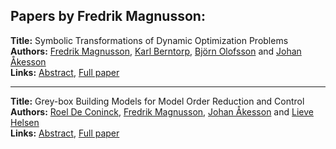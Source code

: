 <h2>Papers by Fredrik Magnusson:</h2>
<p>
<b>Title:</b> Symbolic Transformations of Dynamic Optimization Problems<br />
<b>Authors:</b> <a href="../authors/author_200.html">Fredrik Magnusson</a>, <a href="../authors/author_35.html">Karl Berntorp</a>, <a href="../authors/author_229.html">Björn Olofsson</a> and <a href="../authors/author_3.html">Johan Åkesson</a><br />
<b>Links:</b> <a href="../abstracts/abstract_108.pdf">Abstract</a>, <a href="../submissions/ECP140961027_MagnussonBerntorpOlofssonAkesson.pdf">Full paper</a>
</p>
<hr />
<p>
<b>Title:</b> Grey-box Building Models for Model Order Reduction and Control<br />
<b>Authors:</b> <a href="../authors/author_63.html">Roel De Coninck</a>, <a href="../authors/author_200.html">Fredrik Magnusson</a>, <a href="../authors/author_3.html">Johan Åkesson</a> and <a href="../authors/author_131.html">Lieve Helsen</a><br />
<b>Links:</b> <a href="../abstracts/abstract_70.pdf">Abstract</a>, <a href="../submissions/ECP14096657_DeconinckMagnussonAkessonHelsen.pdf">Full paper</a>
</p>